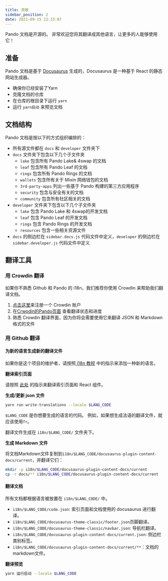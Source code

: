 ```yaml
---
title: 贡献
sidebar_position: 2
date: 2021-09-15 22:33:07
---
```


Pando 文档是开源的。 非常欢迎您将其翻译成其他语言，让更多的人能够使用它！

## 准备

Pando 文档是基于 [Docusaurus](https://docusaurus.io/docs/en/latest/) 生成的，Docusaurus 是一种基于 React 的静态网站生成器。

- 确保你已经安装了Yarn
- 克隆文档的仓库
- 在仓库的根目录下运行 ` yarn `
- 运行 `yarn启动` 来预览文档

## 文档结构

Pando 文档是按以下的方式组织编排的：

- 所有源文件都在 `docs` 和 `developer` 文件夹下
- `docs` 文件夹下包含以下几个子文件夹
  - `lake` 包含所有 Pando Lake& 4swap 的文档
  - `leaf` 包含所有 Pando Leaf 的文档
  - `rings` 包含所有 Pando Rings 的文档
  - `wallets` 包含所有关于 Mixin 网络钱包的文档
  - `3rd-party-apps` 列出一些基于 Pando 构建的第三方应用程序
  - `security` 包含与安全有关的文档
  - `community` 包含所有社区相关的文档
- `developer` 文件夹下包含以下几个子文件夹
  - `lake` 包含 Pando Lake 和 4swap的开发文档
  - `leaf` 包含 Pando Leaf 的开发文档
  - `rings` 包含 Pando Rings 的开发文档
  - `resources` 包含一些相关资源文件
- `docs` 的侧边栏在 `sidebar.docs.js` 代码文件中定义，`developer` 的侧边栏在 `sidebar.developer.js` 代码文件中定义

## 翻译工具

### 用 Crowdin 翻译

如果你不熟悉 Github 和 Pando 的 i18n，我们推荐你使用 Crowdin 来帮助我们翻译文档。

1. [点击这里](https://pando.crowdin.com/u/signup)来注册一个 Crowdin 账户
2. 在[Crwodin的Pando页面](https://pando.crowdin.com/) 查看翻译状态和进度
3. 熟悉 Crowdin 翻译界面，因为你将会需要使用它来翻译 JSON 和 Markdown 格式的文件

### 用 Github 翻译

#### 为新的语言生成新的翻译文件

如果你是这个项目的维护者，请按照[ i18n 教程](https://docusaurus.io/docs/i18n/tutorial) 中的指示来添加一种新的语言。


**翻译索引页面**

请按照 [此处](https://docusaurus.io/docs/i18n/tutorial#use-the-translation-apis) 的指示来翻译索引页面和 React 组件。

**生成/更新 json 文件**

```bash
yarn run write-translations --locale $LANG_CODE
```

`$LANG_CODE` 是你想要生成的语言的代码。 例如，如果想生成法语的翻译文件，就应该使用`fr`。

翻译文件生成在 `i18n/$LANG_CODE/` 文件夹下。

**生成 Markdown 文件**

将文档Markdown文件复制到`i18n/$LANG_CODE/docusaurus-plugin-content-docs/current`，并翻译它们：

```bash
mkdir -p i18n/$LANG_CODE/docusaurus-plugin-content-docs/current
cp -r docs/** i18n/$LANG_CODE/docusaurus-plugin-content-docs/current
```

#### 翻译文档

所有文档都根据语言被放置在 `i18n/$LANG_CODE/` 中。

- `i18n/$LANG_CODE/code.json`: 索引页面和文档使用的 docusaurus 进行翻译。
- `i18n/$LANG_CODE/docusaurus-theme-classic/footer.json`页脚翻译。
- `i18n/$LANG_CODE/docusaurus-theme-classic/navbar.json`: 导航栏翻译。
- `i18n/$LANG_CODE/docusaurus-plugin-content-docs/current.json`: 侧边栏类别标签。
- `i18n/$LANG_CODE/docusaurus-plugin-content-docs/current/**`：文档的markdown文件。

**翻译预览**

```bash
yarn 运行启动 --locale $LANG_CODE
```



